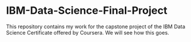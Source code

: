 # IBM-Data-Science-Final-Project
This repository contains my work for the capstone project of the IBM Data Science Certificate offered by Coursera.
We will see how this goes.
